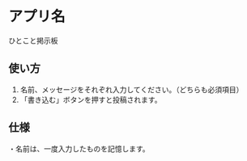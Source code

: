 # アプリ名
ひとこと掲示板

## 使い方
1. 名前、メッセージをそれぞれ入力してください。（どちらも必須項目）
2. 「書き込む」ボタンを押すと投稿されます。

## 仕様
・名前は、一度入力したものを記憶します。
